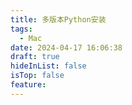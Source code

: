 ```yaml
---
title: 多版本Python安装
tags:
  - Mac
date: 2024-04-17 16:06:38
draft: true
hideInList: false
isTop: false
feature:
---
```

